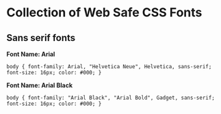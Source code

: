 # Collection of Web Safe CSS Fonts

## Sans serif fonts
**Font Name: Arial**

`body {
font-family: Arial, "Helvetica Neue", Helvetica, sans-serif; 
font-size: 16px;
color: #000;
}`


**Font Name: Arial Black**

`body {
     font-family: "Arial Black", "Arial Bold", Gadget, sans-serif;
     font-size: 16px;
     color: #000;
}`
